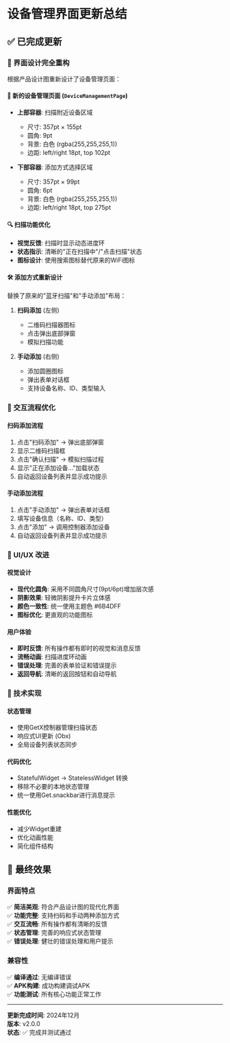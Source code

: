 # 设备管理界面更新总结

## ✅ 已完成更新

### 🎨 界面设计完全重构
根据产品设计图重新设计了设备管理页面：

#### 📱 新的设备管理页面 (`DeviceManagementPage`)
- **上部容器**: 扫描附近设备区域
  - 尺寸: 357pt × 155pt
  - 圆角: 9pt  
  - 背景: 白色 (rgba(255,255,255,1))
  - 边距: left/right 18pt, top 102pt

- **下部容器**: 添加方式选择区域
  - 尺寸: 357pt × 99pt
  - 圆角: 6pt
  - 背景: 白色 (rgba(255,255,255,1))
  - 边距: left/right 18pt, top 275pt

#### 🔍 扫描功能优化
- **视觉反馈**: 扫描时显示动态进度环
- **状态指示**: 清晰的"正在扫描中"/"点击扫描"状态
- **图标设计**: 使用搜索图标替代原来的WiFi图标

#### 🛠️ 添加方式重新设计
替换了原来的"蓝牙扫描"和"手动添加"布局：

1. **扫码添加** (左侧)
   - 二维码扫描器图标
   - 点击弹出底部弹窗
   - 模拟扫描功能

2. **手动添加** (右侧)  
   - 添加圆圈图标
   - 弹出表单对话框
   - 支持设备名称、ID、类型输入

### 🎯 交互流程优化

#### 扫码添加流程
1. 点击"扫码添加" → 弹出底部弹窗
2. 显示二维码扫描框
3. 点击"确认扫描" → 模拟扫描过程
4. 显示"正在添加设备..."加载状态
5. 自动返回设备列表并显示成功提示

#### 手动添加流程
1. 点击"手动添加" → 弹出表单对话框
2. 填写设备信息（名称、ID、类型）
3. 点击"添加" → 调用控制器添加设备
4. 自动返回设备列表并显示成功提示

### 🎨 UI/UX 改进

#### 视觉设计
- **现代化圆角**: 采用不同圆角尺寸(9pt/6pt)增加层次感
- **阴影效果**: 轻微阴影提升卡片立体感
- **颜色一致性**: 统一使用主题色 #6B4DFF
- **图标优化**: 更直观的功能图标

#### 用户体验
- **即时反馈**: 所有操作都有即时的视觉和消息反馈
- **流畅动画**: 扫描进度环动画
- **错误处理**: 完善的表单验证和错误提示
- **返回导航**: 清晰的返回按钮和自动导航

### 🔧 技术实现

#### 状态管理
- 使用GetX控制器管理扫描状态
- 响应式UI更新 (Obx)
- 全局设备列表状态同步

#### 代码优化
- StatefulWidget → StatelessWidget 转换
- 移除不必要的本地状态管理
- 统一使用Get.snackbar进行消息提示

#### 性能优化
- 减少Widget重建
- 优化动画性能
- 简化组件结构

## 🎊 最终效果

### 界面特点
✅ **简洁美观**: 符合产品设计图的现代化界面  
✅ **功能完整**: 支持扫码和手动两种添加方式  
✅ **交互流畅**: 所有操作都有清晰的反馈  
✅ **状态管理**: 完善的响应式状态管理  
✅ **错误处理**: 健壮的错误处理和用户提示  

### 兼容性
✅ **编译通过**: 无编译错误  
✅ **APK构建**: 成功构建调试APK  
✅ **功能测试**: 所有核心功能正常工作  

---

**更新完成时间**: 2024年12月  
**版本**: v2.0.0  
**状态**: ✅ 完成并测试通过 